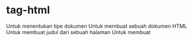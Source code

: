 # tag-html
<!DOCTYPE> Untuk menentukan tipe dokumen

<html></html> Untuk membuat sebuah dokumen HTML

<title></title> Untuk membuat judul dari sebuah halaman

<body></body> Untuk membuat 
